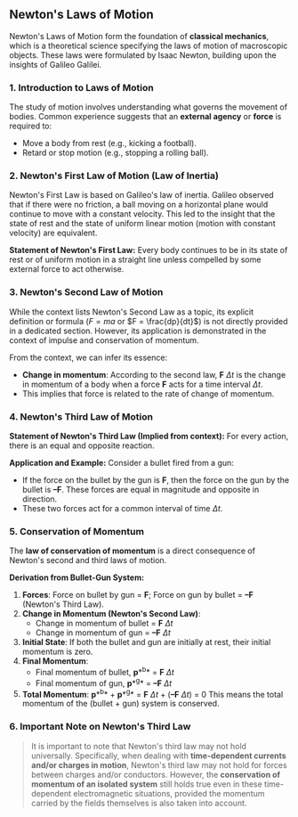 ## Newton's Laws of Motion

Newton's Laws of Motion form the foundation of **classical mechanics**, which is a theoretical science specifying the laws of motion of macroscopic objects. These laws were formulated by Isaac Newton, building upon the insights of Galileo Galilei.

### 1. Introduction to Laws of Motion

The study of motion involves understanding what governs the movement of bodies. Common experience suggests that an **external agency** or **force** is required to:
- Move a body from rest (e.g., kicking a football).
- Retard or stop motion (e.g., stopping a rolling ball).

### 2. Newton's First Law of Motion (Law of Inertia)

Newton's First Law is based on Galileo's law of inertia. Galileo observed that if there were no friction, a ball moving on a horizontal plane would continue to move with a constant velocity. This led to the insight that the state of rest and the state of uniform linear motion (motion with constant velocity) are equivalent.

**Statement of Newton's First Law:**
Every body continues to be in its state of rest or of uniform motion in a straight line unless compelled by some external force to act otherwise.

### 3. Newton's Second Law of Motion

While the context lists Newton's Second Law as a topic, its explicit definition or formula ($F=ma$ or $F = \frac{dp}{dt}$) is not directly provided in a dedicated section. However, its application is demonstrated in the context of impulse and conservation of momentum.

From the context, we can infer its essence:
- **Change in momentum**: According to the second law, **F** $\Delta t$ is the change in momentum of a body when a force **F** acts for a time interval $\Delta t$.
- This implies that force is related to the rate of change of momentum.

### 4. Newton's Third Law of Motion

**Statement of Newton's Third Law (Implied from context):**
For every action, there is an equal and opposite reaction.

**Application and Example:**
Consider a bullet fired from a gun:
- If the force on the bullet by the gun is **F**, then the force on the gun by the bullet is **–F**. These forces are equal in magnitude and opposite in direction.
- These two forces act for a common interval of time $\Delta t$.

### 5. Conservation of Momentum

The **law of conservation of momentum** is a direct consequence of Newton's second and third laws of motion.

**Derivation from Bullet-Gun System:**
1.  **Forces**: Force on bullet by gun = **F**; Force on gun by bullet = **–F** (Newton's Third Law).
2.  **Change in Momentum (Newton's Second Law)**:
    - Change in momentum of bullet = **F** $\Delta t$
    - Change in momentum of gun = **–F** $\Delta t$
3.  **Initial State**: If both the bullet and gun are initially at rest, their initial momentum is zero.
4.  **Final Momentum**:
    - Final momentum of bullet, **p***<sup>b</sup>* = **F** $\Delta t$
    - Final momentum of gun, **p***<sup>g</sup>* = **–F** $\Delta t$
5.  **Total Momentum**:
    **p***<sup>b</sup>* + **p***<sup>g</sup>* = **F** $\Delta t$ + (**–F** $\Delta t$) = 0
    This means the total momentum of the (bullet + gun) system is conserved.

### 6. Important Note on Newton's Third Law

> It is important to note that Newton's third law may not hold universally. Specifically, when dealing with **time-dependent currents and/or charges in motion**, Newton's third law may not hold for forces between charges and/or conductors. However, the **conservation of momentum of an isolated system** still holds true even in these time-dependent electromagnetic situations, provided the momentum carried by the fields themselves is also taken into account.